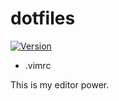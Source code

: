 # dotfiles

[![Version](https://github.com/ArcCosine/dotfiles)](https://github.com/ArcCosine/dotfiles)

-   .vimrc

This is my editor power.
